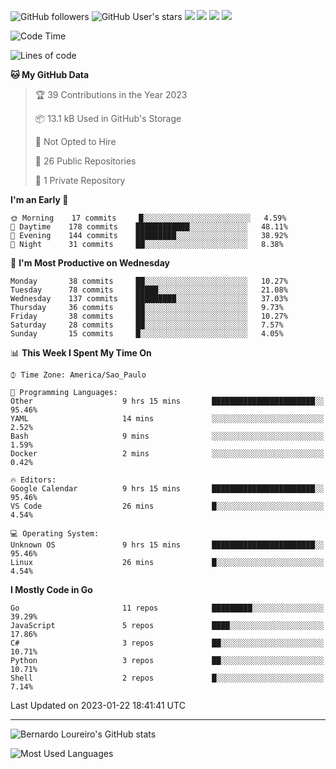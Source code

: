 ![GitHub followers](https://img.shields.io/github/followers/bernardolm?style=for-the-badge&label=GitHub%20followers) ![GitHub User's stars](https://img.shields.io/github/stars/bernardolm?style=for-the-badge&label=GitHub%20User's%20stars) [![](https://img.shields.io/static/v1?logo=linkedin&label=LinkedIn&message=bernardolm&color=0A66C2&style=for-the-badge)](https://www.linkedin.com/in/bernardolm) [![](https://img.shields.io/static/v1?logo=lastdotfm&label=last.fm&message=bernardolm&color=D51007&style=for-the-badge)](https://www.last.fm/user/bernardolm) [![](https://img.shields.io/static/v1?logo=spotify&label=spotify&message=bernardolou&color=1ED760&style=for-the-badge)](https://open.spotify.com/user/bernardolou) [![](https://img.shields.io/static/v1?logo=awesomelists&label=My%20awesome%20stars&message=⭐⭐⭐&color=FC60A8&style=for-the-badge)](https://github.com/bernardolm/awesome-stars)

<!--START_SECTION:waka-->
![Code Time](http://img.shields.io/badge/Code%20Time-2%2C123%20hrs%2014%20mins-blue)

![Lines of code](https://img.shields.io/badge/From%20Hello%20World%20I%27ve%20Written-1%20Million%20lines%20of%20code-blue)

**🐱 My GitHub Data** 

> 🏆 39 Contributions in the Year 2023
 > 
> 📦 13.1 kB Used in GitHub's Storage 
 > 
> 🚫 Not Opted to Hire
 > 
> 📜 26 Public Repositories 
 > 
> 🔑 1 Private Repository 
 > 
**I'm an Early 🐤** 

```text
🌞 Morning    17 commits     █░░░░░░░░░░░░░░░░░░░░░░░░   4.59% 
🌆 Daytime    178 commits    ████████████░░░░░░░░░░░░░   48.11% 
🌃 Evening    144 commits    █████████░░░░░░░░░░░░░░░░   38.92% 
🌙 Night      31 commits     ██░░░░░░░░░░░░░░░░░░░░░░░   8.38%

```
📅 **I'm Most Productive on Wednesday** 

```text
Monday       38 commits     ██░░░░░░░░░░░░░░░░░░░░░░░   10.27% 
Tuesday      78 commits     █████░░░░░░░░░░░░░░░░░░░░   21.08% 
Wednesday    137 commits    █████████░░░░░░░░░░░░░░░░   37.03% 
Thursday     36 commits     ██░░░░░░░░░░░░░░░░░░░░░░░   9.73% 
Friday       38 commits     ██░░░░░░░░░░░░░░░░░░░░░░░   10.27% 
Saturday     28 commits     ██░░░░░░░░░░░░░░░░░░░░░░░   7.57% 
Sunday       15 commits     █░░░░░░░░░░░░░░░░░░░░░░░░   4.05%

```


📊 **This Week I Spent My Time On** 

```text
⌚︎ Time Zone: America/Sao_Paulo

💬 Programming Languages: 
Other                    9 hrs 15 mins       ███████████████████████░░   95.46% 
YAML                     14 mins             ░░░░░░░░░░░░░░░░░░░░░░░░░   2.52% 
Bash                     9 mins              ░░░░░░░░░░░░░░░░░░░░░░░░░   1.59% 
Docker                   2 mins              ░░░░░░░░░░░░░░░░░░░░░░░░░   0.42%

🔥 Editors: 
Google Calendar          9 hrs 15 mins       ███████████████████████░░   95.46% 
VS Code                  26 mins             █░░░░░░░░░░░░░░░░░░░░░░░░   4.54%

💻 Operating System: 
Unknown OS               9 hrs 15 mins       ███████████████████████░░   95.46% 
Linux                    26 mins             █░░░░░░░░░░░░░░░░░░░░░░░░   4.54%

```

**I Mostly Code in Go** 

```text
Go                       11 repos            █████████░░░░░░░░░░░░░░░░   39.29% 
JavaScript               5 repos             ████░░░░░░░░░░░░░░░░░░░░░   17.86% 
C#                       3 repos             ██░░░░░░░░░░░░░░░░░░░░░░░   10.71% 
Python                   3 repos             ██░░░░░░░░░░░░░░░░░░░░░░░   10.71% 
Shell                    2 repos             █░░░░░░░░░░░░░░░░░░░░░░░░   7.14%

```



 Last Updated on 2023-01-22 18:41:41 UTC
<!--END_SECTION:waka-->

---

![Bernardo Loureiro's GitHub stats](https://github-readme-stats.vercel.app/api?username=bernardolm&count_private=true&show_icons=true&theme=nightowl&include_all_commits=true)

![Most Used Languages](https://github-readme-stats.vercel.app/api/top-langs/?username=bernardolm&theme=nightowl&langs_count=99)
